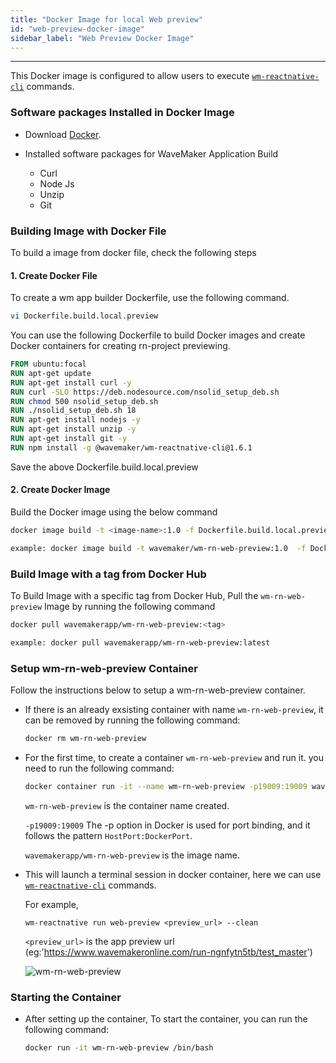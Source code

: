 ```yaml
---
title: "Docker Image for local Web preview"
id: "web-preview-docker-image"
sidebar_label: "Web Preview Docker Image"
---
```


---

This Docker image is configured to allow users to execute [`wm-reactnative-cli`](https://github.com/wavemaker/wm-reactnative-cli) commands.

### Software packages Installed in Docker Image

- Download [Docker](https://www.docker.com/get-started/).

- Installed software packages for WaveMaker Application Build
  - Curl
  - Node Js
  - Unzip
  - Git

### Building Image with Docker File

To build a image from docker file, check the following steps

#### 1. Create Docker File

To create a wm app builder Dockerfile, use the following command.

```bash
vi Dockerfile.build.local.preview
```

You can use the following Dockerfile to build Docker images and create Docker containers for creating rn-project previewing.

```Dockerfile
FROM ubuntu:focal
RUN apt-get update
RUN apt-get install curl -y
RUN curl -SLO https://deb.nodesource.com/nsolid_setup_deb.sh
RUN chmod 500 nsolid_setup_deb.sh
RUN ./nsolid_setup_deb.sh 18
RUN apt-get install nodejs -y
RUN apt-get install unzip -y
RUN apt-get install git -y
RUN npm install -g @wavemaker/wm-reactnative-cli@1.6.1
```

Save the above Dockerfile.build.local.preview

#### 2. Create Docker Image

Build the Docker image using the below command

```bash
docker image build -t <image-name>:1.0 -f Dockerfile.build.local.preview
```

```bash
example: docker image build -t wavemaker/wm-rn-web-preview:1.0  -f Dockerfile.build.local.preview
```

### Build Image with a tag from Docker Hub

To Build Image with a specific tag from Docker Hub, Pull the `wm-rn-web-preview` Image by running the following command

```bash
docker pull wavemakerapp/wm-rn-web-preview:<tag>
```

```bash
example: docker pull wavemakerapp/wm-rn-web-preview:latest
```

### Setup wm-rn-web-preview Container

Follow the instructions below to setup a wm-rn-web-preview container.

- If there is an already exsisting container with name `wm-rn-web-preview`, it can be removed by running the following command:

  ```bash
  docker rm wm-rn-web-preview
  ```

- For the first time, to create a container `wm-rn-web-preview` and run it. you need to run the following command:

  ```bash
  docker container run -it --name wm-rn-web-preview -p19009:19009 wavemakerapp/wm-rn-web-preview
  ```

  `wm-rn-web-preview` is the container name created.

  `-p19009:19009` The -p option in Docker is used for port binding, and it follows the pattern `HostPort:DockerPort`.

  `wavemakerapp/wm-rn-web-preview` is the image name.

- This will launch a terminal session in docker container, here we can use [`wm-reactnative-cli`](https://github.com/wavemaker/wm-reactnative-cli) commands.

  For example,

  `wm-reactnative run web-preview <preview_url> --clean`

  `<preview_url>` is the app preview url (eg:'https://www.wavemakeronline.com/run-ngnfytn5tb/test_master')

  ![wm-rn-web-preview](/learn/assets/wm-rn-web-preview.png)

### Starting the Container

- After setting up the container, To start the container, you can run the following command:

  ```bash
  docker run -it wm-rn-web-preview /bin/bash
  ```

